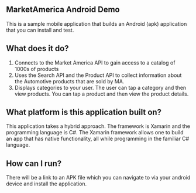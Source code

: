 ## MarketAmerica Android Demo 
This is a sample mobile application that builds an Android (apk) application that you can install and test. 

## What does it do?
1. Connects to the Market America API to gain access to a catalog of 1000s of products
2. Uses the Search API and the Product API to collect information about the Automotive products that are sold by MA.
3. Displays categories to your user. The user can tap a category and then view products. You can tap a product and then view the product details.

## What platform is this application built on?
This application takes a hybrid approach. The framework is Xamarin and the programming language is C#. The Xamarin framework allows one to build an app that has native functionality, all while programming in the familiar C# language. 

## How can I run? 
There will be a link to an APK file which you can navigate to via your android device and install the application.

